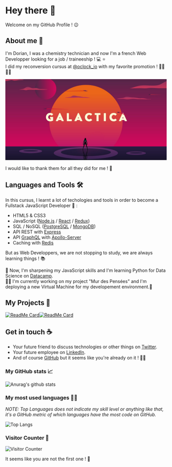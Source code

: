 <!-- markdownlint-disable MD026 -->
# Hey there :wave:

Welcome on my GitHub Profile ! :wink:

## About me :eyes:

I'm Dorian, I was a chemistry technician and now I'm a french Web Developper looking for a job / traineeship ! :computer: :star: </br>
I did my reconversion cursus at [@oclock_io](https://twitter.com/Oclock_io) with my favorite promotion ! :man_student: :man_astronaut:

![Galactica Banner](assets/galactica.jpeg)

I would like to thank them for all they did for me ! :bow:

## Languages and Tools :hammer_and_wrench:

In this cursus, I learnt a lot of techologies and tools in order to become a Fullstack JavaScript Developer :dizzy: :

- HTML5 & CSS3
- JavaScript ([Node.js](https://nodejs.org/en/) / [React](https://reactjs.org/) / [Redux](https://redux.js.org/))
- SQL / NoSQL ([PostgreSQL](https://www.postgresql.org/) / [MongoDB](https://www.mongodb.com/))
- API REST with [Express](http://expressjs.com/)
- API [GraphQL](https://graphql.org/) with [Apollo-Server](https://www.apollographql.com/docs/apollo-server/)
- Caching with [Redis](https://redis.io/)

But as Web Developpers, we are not stopping to study, we are always learning things ! :books:

:seedling: Now, I'm sharpening my JavaScript skills and I'm learning Python for Data Science on [Datacamp](https://www.datacamp.com/). </br>
:construction_worker_man: I'm currently working on my project "Mur des Pensées" and I'm deploying a new Virtual Machine for my developement environment.:penguin:

## My Projects :book:

[![ReadMe Card](https://github-readme-stats.vercel.app/api/pin/?username=Dorianspeed&repo=Mur-des-pensees)](https://github.com/Dorianspeed/Mur-des-pensees)[![ReadMe Card](https://github-readme-stats.vercel.app/api/pin/?username=Dorianspeed&repo=Kanban-de-dodo)](https://github.com/Dorianspeed/Kanban-de-dodo)

## Get in touch :coffee:

- Your future friend to discuss technologies or other things on [Twitter](https://twitter.com/dorian_speed).
- Your future employee on [LinkedIn](https://fr.linkedin.com/in/garcia-dorian-dev).
- And of course [GitHub](https://github.com/Dorianspeed) but it seems like you're already on it ! :man_shrugging:

### My GitHub stats :chart_with_upwards_trend:

![Anurag's github stats](https://github-readme-stats.vercel.app/api?username=Dorianspeed&hide=stars,contribs&count_private=true&show_icons=true&custom_title=Stats)

### My most used languages :male_detective:

*NOTE: Top Languages does not indicate my skill level or anything like that, it's a GitHub metric of which languages have the most code on GitHub.*

![Top Langs](https://github-readme-stats.vercel.app/api/top-langs/?username=Dorianspeed&custom_title=Languages)

### Visitor Counter :pencil:

![Visitor Counter](https://profile-counter.glitch.me/Dorianspeed-dev/count.svg)

It seems like you are not the first one ! :thinking:

<!--
**Dorianspeed/Dorianspeed** is a ✨ _special_ ✨ repository because its `README.md` (this file) appears on your GitHub profile.

Here are some ideas to get you started:

- 🔭 I’m currently working on ...
- 🌱 I’m currently learning ...
- 👯 I’m looking to collaborate on ...
- 🤔 I’m looking for help with ...
- 💬 Ask me about ...
- 📫 How to reach me: ...
- 😄 Pronouns: ...
- ⚡ Fun fact: ...
-->
